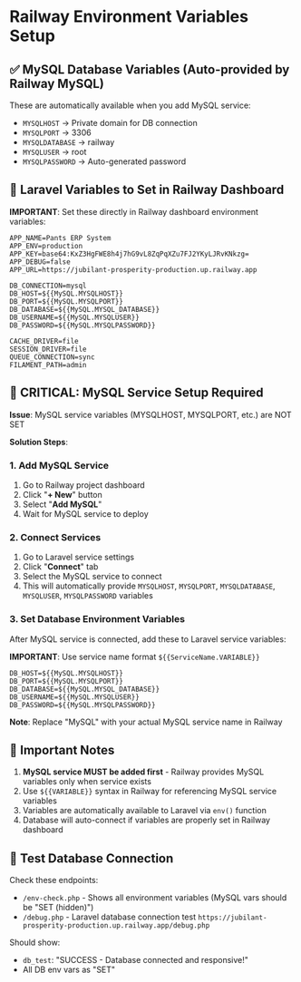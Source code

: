 # Railway Environment Variables Setup

## ✅ MySQL Database Variables (Auto-provided by Railway MySQL)
These are automatically available when you add MySQL service:
- `MYSQLHOST` → Private domain for DB connection
- `MYSQLPORT` → 3306
- `MYSQLDATABASE` → railway
- `MYSQLUSER` → root  
- `MYSQLPASSWORD` → Auto-generated password

## 🔧 Laravel Variables to Set in Railway Dashboard

**IMPORTANT**: Set these directly in Railway dashboard environment variables:

```
APP_NAME=Pants ERP System
APP_ENV=production
APP_KEY=base64:KxZ3HgFWE8h4j7hG9vL8ZqPqXZu7FJ2YKyLJRvKNkzg=
APP_DEBUG=false
APP_URL=https://jubilant-prosperity-production.up.railway.app

DB_CONNECTION=mysql
DB_HOST=${{MySQL.MYSQLHOST}}
DB_PORT=${{MySQL.MYSQLPORT}}
DB_DATABASE=${{MySQL.MYSQL_DATABASE}}
DB_USERNAME=${{MySQL.MYSQLUSER}}
DB_PASSWORD=${{MySQL.MYSQLPASSWORD}}

CACHE_DRIVER=file
SESSION_DRIVER=file
QUEUE_CONNECTION=sync
FILAMENT_PATH=admin
```

## 🚨 CRITICAL: MySQL Service Setup Required

**Issue**: MySQL service variables (MYSQLHOST, MYSQLPORT, etc.) are NOT SET

**Solution Steps**:

### 1. Add MySQL Service
1. Go to Railway project dashboard
2. Click "**+ New**" button
3. Select "**Add MySQL**" 
4. Wait for MySQL service to deploy

### 2. Connect Services
1. Go to Laravel service settings
2. Click "**Connect**" tab
3. Select the MySQL service to connect
4. This will automatically provide `MYSQLHOST`, `MYSQLPORT`, `MYSQLDATABASE`, `MYSQLUSER`, `MYSQLPASSWORD` variables

### 3. Set Database Environment Variables
After MySQL service is connected, add these to Laravel service variables:

**IMPORTANT**: Use service name format `${{ServiceName.VARIABLE}}`
```
DB_HOST=${{MySQL.MYSQLHOST}}
DB_PORT=${{MySQL.MYSQLPORT}}
DB_DATABASE=${{MySQL.MYSQL_DATABASE}}
DB_USERNAME=${{MySQL.MYSQLUSER}}
DB_PASSWORD=${{MySQL.MYSQLPASSWORD}}
```

**Note**: Replace "MySQL" with your actual MySQL service name in Railway

## 📝 Important Notes

1. **MySQL service MUST be added first** - Railway provides MySQL variables only when service exists
2. Use `${{VARIABLE}}` syntax in Railway for referencing MySQL service variables
3. Variables are automatically available to Laravel via `env()` function
4. Database will auto-connect if variables are properly set in Railway dashboard

## 🧪 Test Database Connection

Check these endpoints:
- `/env-check.php` - Shows all environment variables (MySQL vars should be "SET (hidden)")
- `/debug.php` - Laravel database connection test
`https://jubilant-prosperity-production.up.railway.app/debug.php`

Should show:
- `db_test`: "SUCCESS - Database connected and responsive!"
- All DB env vars as "SET"
